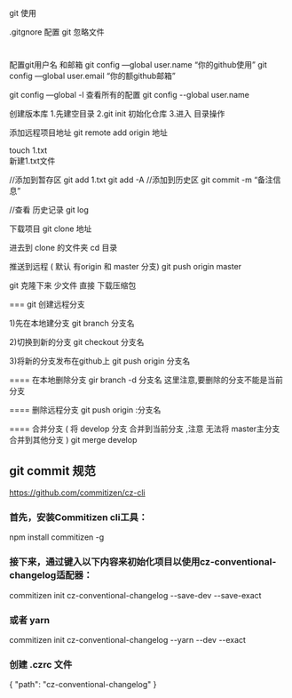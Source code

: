 git 使用

.gitgnore 配置 git 忽略文件
#

配置git用户名 和邮箱
git config —global user.name “你的github使用”
git config —global user.email “你的额github邮箱”


git config —global -l  查看所有的配置
git config --global user.name


创建版本库
1.先建空目录
2.git init  初始化仓库
3.进入 目录操作

添加远程项目地址
git remote add origin 地址

touch 1.txt  
新建1.txt文件

//添加到暂存区
git add 1.txt
git add -A
//添加到历史区
git commit -m “备注信息”

//查看 历史记录
git log 


下载项目
git clone  地址

进去到 clone 的文件夹
cd 目录

推送到远程 ( 默认 有origin  和 master 分支)
git push origin master 


git 克隆下来 少文件
直接 下载压缩包


===
git 创建远程分支

1)先在本地建分支
git branch 分支名

2)切换到新的分支
git checkout 分支名

3)将新的分支发布在github上
git push origin 分支名

====
在本地删除分支
gir branch -d 分支名 
这里注意,要删除的分支不能是当前分支

====
删除远程分支
git push origin :分支名

====
合并分支  ( 将 develop 分支 合并到当前分支 ,注意 无法将 master主分支 合并到其他分支 )
git merge develop

## git commit 规范
https://github.com/commitizen/cz-cli

### 首先，安装Commitizen cli工具：
npm install commitizen -g

### 接下来，通过键入以下内容来初始化项目以使用cz-conventional-changelog适配器：

commitizen init cz-conventional-changelog --save-dev --save-exact

### 或者 yarn

commitizen init cz-conventional-changelog --yarn --dev --exact



### 创建 .czrc 文件

{ "path": "cz-conventional-changelog" }


